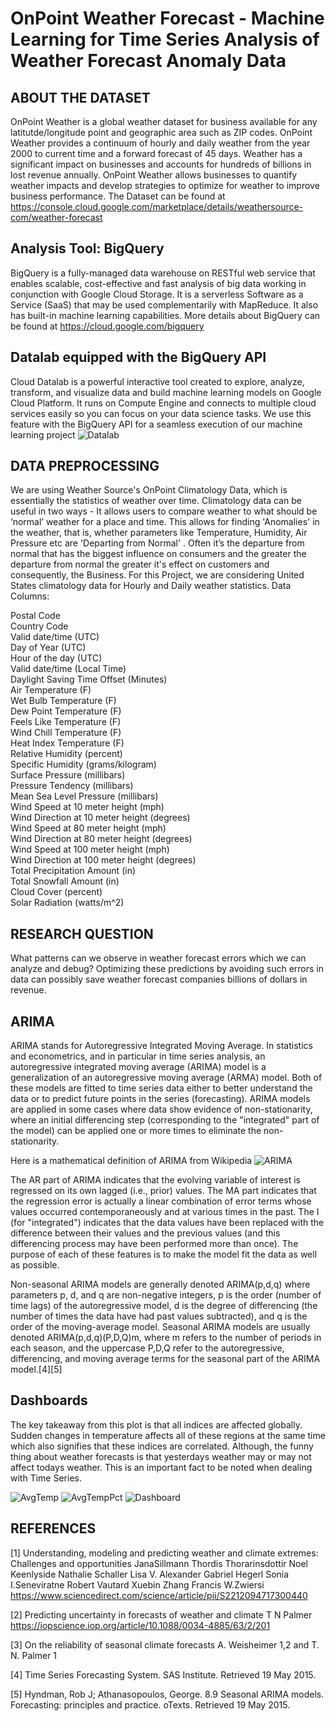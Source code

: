 # OnPoint Weather Forecast - Machine Learning for Time Series Analysis of Weather Forecast Anomaly Data

## ABOUT THE DATASET

OnPoint Weather is a global weather dataset for business available for any latitutde/longitude point and geographic area such as ZIP codes. OnPoint Weather provides a continuum of hourly and daily weather from the year 2000 to current time and a forward forecast of 45 days.
Weather has a significant impact on businesses and accounts for hundreds of billions in lost revenue annually. OnPoint Weather allows businesses to quantify weather impacts and develop strategies to optimize for weather to improve business performance.
The Dataset can be found at https://console.cloud.google.com/marketplace/details/weathersource-com/weather-forecast

## Analysis Tool: BigQuery
BigQuery is a fully-managed data warehouse on RESTful web service that enables scalable, cost-effective and fast analysis of big data working in conjunction with Google Cloud Storage. It is a serverless Software as a Service (SaaS) that may be used complementarily with MapReduce. It also has built-in machine learning capabilities.
More details about BigQuery can be found at https://cloud.google.com/bigquery

## Datalab equipped with the BigQuery API

Cloud Datalab is a powerful interactive tool created to explore, analyze, transform, and visualize data and build machine learning models on Google Cloud Platform. It runs on Compute Engine and connects to multiple cloud services easily so you can focus on your data science tasks. We use this feature with the BigQuery API for a seamless execution of our machine learning project
![Datalab](data/datalab_bq.png)

## DATA PREPROCESSING

We are using Weather Source's OnPoint Climatology Data, which is essentially the statistics of weather over time. Climatology data can be useful in two ways - It allows users to compare weather to what should be ‘normal’ weather for a place and time. This allows for finding 'Anomalies' in the weather, that is, whether parameters like Temperature, Humidity, Air Pressure etc are 'Departing from Normal' . Often it’s the departure from normal that has the biggest influence on consumers and the greater the departure from normal the greater it's effect on customers and consequently, the Business.
For this Project, we are considering United States climatology data for Hourly and Daily weather statistics.
Data Columns:

Postal Code  
Country Code  
Valid date/time (UTC)  
Day of Year (UTC)  
Hour of the day (UTC)  
Valid date/time (Local Time)  
Daylight Saving Time Offset (Minutes)  
Air Temperature (F)  
Wet Bulb Temperature (F)  
Dew Point Temperature (F)  
Feels Like Temperature (F)  
Wind Chill Temperature (F)  
Heat Index Temperature (F)  
Relative Humidity (percent)  
Specific Humidity (grams/kilogram)  
Surface Pressure (millibars)  
Pressure Tendency (millibars)  
Mean Sea Level Pressure (millibars)  
Wind Speed at 10 meter height (mph)  
Wind Direction at 10 meter height (degrees)  
Wind Speed at 80 meter height (mph)  
Wind Direction at 80 meter height (degrees)  
Wind Speed at 100 meter height (mph)  
Wind Direction at 100 meter height (degrees)  
Total Precipitation Amount (in)  
Total Snowfall Amount (in)  
Cloud Cover (percent)  
Solar Radiation (watts/m^2)  

## RESEARCH QUESTION
What patterns can we observe in weather forecast errors which we can analyze and debug? Optimizing these predictions by avoiding such errors in data can possibly save weather forecast companies billions of dollars in revenue.

## ARIMA

ARIMA stands for Autoregressive Integrated Moving Average. In statistics and econometrics, and in particular in time series analysis, an autoregressive integrated moving average (ARIMA) model is a generalization of an autoregressive moving average (ARMA) model. Both of these models are fitted to time series data either to better understand the data or to predict future points in the series (forecasting). ARIMA models are applied in some cases where data show evidence of non-stationarity, where an initial differencing step (corresponding to the "integrated" part of the model) can be applied one or more times to eliminate the non-stationarity.

Here is a mathematical definition of ARIMA from Wikipedia
![ARIMA](data/arima_def.png)

The AR part of ARIMA indicates that the evolving variable of interest is regressed on its own lagged (i.e., prior) values. The MA part indicates that the regression error is actually a linear combination of error terms whose values occurred contemporaneously and at various times in the past. The I (for "integrated") indicates that the data values have been replaced with the difference between their values and the previous values (and this differencing process may have been performed more than once). The purpose of each of these features is to make the model fit the data as well as possible.

Non-seasonal ARIMA models are generally denoted ARIMA(p,d,q) where parameters p, d, and q are non-negative integers, p is the order (number of time lags) of the autoregressive model, d is the degree of differencing (the number of times the data have had past values subtracted), and q is the order of the moving-average model. Seasonal ARIMA models are usually denoted ARIMA(p,d,q)(P,D,Q)m, where m refers to the number of periods in each season, and the uppercase P,D,Q refer to the autoregressive, differencing, and moving average terms for the seasonal part of the ARIMA model.[4][5]

## Dashboards
The key takeaway from this plot is that all indices are affected globally. Sudden changes in temperature affects all of these regions at the same time which also signifies that these indices are correlated. Although, the funny thing about weather forecasts is that yesterdays weather may or may not affect todays weather. This is an important fact to be noted when dealing with Time Series.

![AvgTemp](charts/EDA_Page_1.jpg)
![AvgTempPct](charts/EDA_Page_2.jpg)
![Dashboard](charts/EDA_Page_3.jpg)

## REFERENCES
[1] Understanding, modeling and predicting weather and climate extremes: Challenges and opportunities
JanaSillmann Thordis Thorarinsdottir Noel Keenlyside Nathalie Schaller Lisa V. Alexander Gabriel Hegerl Sonia I.Seneviratne Robert Vautard Xuebin Zhang Francis W.Zwiersi
https://www.sciencedirect.com/science/article/pii/S2212094717300440

[2] Predicting uncertainty in forecasts of weather and climate
T N Palmer
https://iopscience.iop.org/article/10.1088/0034-4885/63/2/201

[3] On the reliability of seasonal climate forecasts
A. Weisheimer 1,2 and T. N. Palmer 1

[4] Time Series Forecasting System. SAS Institute. Retrieved 19 May 2015.

[5] Hyndman, Rob J; Athanasopoulos, George. 8.9 Seasonal ARIMA models. Forecasting: principles and practice. oTexts. Retrieved 19 May 2015.
